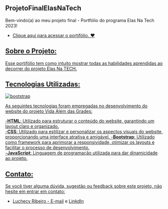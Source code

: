 ## **ProjetoFinalElasNaTech**

   Bem-vindo(a) ao meu projeto final - Portfólio do programa Elas Na Tech 2023!
   - <a href="https://luchecy.github.io/ProjetoFinalElasNaTech/">Clique aqui para acessar o portifólio. ♥

## **Sobre o Projeto:**  

   Esse portifólio tem como intuito mostrar todas as habilidades aprendidas ao decorrer do projeto Elas Na TECH.

## **Tecnologias Utilizadas:**  
![bootstrap](https://img.shields.io/badge/-Bootstrap-white?style=for-the-badge&logo=bootstrap&color=7952B3&logoColor=white)
   
   As seguintes tecnologias foram empregadas no desenvolvimento do website do projeto Vida Além das Grades:

-**HTML**: Utilizado para estruturar o conteúdo do website, garantindo um layout claro e organizado.  
-**CSS**: Utilizado para estilizar e personalizar os aspectos visuais do website, proporcionando uma interface atrativa e amigável. 
-**Bootstrap**: Utilizado como framework para aprimorar a responsividade, otimizar os layouts e facilitar o processo de desenvolvimento.   
-**JavaScript**: Linguagem de programação utilizada para dar dinamicidade ao projeto.

## Contato:  

   Se você tiver alguma dúvida, sugestão ou feedback sobre este projeto, não hesite em entrar em contato:  

- <a href="mailto:luchecyribeiro@outlook.com">Luchecy Ribeiro - E-mail</a>
  e [LinkdIn](https://www.linkedin.com/in/luchecyribeiro/)
